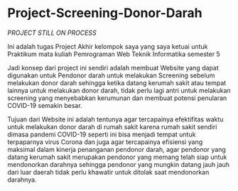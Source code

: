 # Project-Screening-Donor-Darah

*PROJECT STILL ON PROCESS*

Ini adalah tugas Project Akhir kelompok saya yang saya ketuai untuk Praktikum mata kuliah Pemrograman Web Teknik Informatika semester 5

Jadi konsep dari project ini sendiri adalah membuat Website yang dapat digunakan untuk Pendonor darah untuk melakukan Screening sebelum melakukan donor darah sehingga ketika datang kerumah sakit atau tempat lainnya untuk melakukan donor darah, tidak perlu lagi antri untuk melakukan screening yang menyebabkan kerumunan dan membuat potensi penularan COVID-19 semakin besar.

 Tujuan dari Website ini adalah tentunya agar tercapainya efektifitas waktu untuk melakukan donor darah di rumah sakit karena rumah sakit sendiri dimasa pandemi COVID-19 seperti ini bisa menjadi tempat untuk terpaparnya virus Corona dan juga agar tercapainya efisiensi yang maksimal dalam kinerja penanganan pendonor darah, agar pendonor yang datang kerumah sakit merupakan pendonor yang memang telah siap untuk mendonorkan darahnya sehingga pendonor yang mungkin datang jauh jauh dari luar daerah tidak perlu khawatir untuk ditolak saat mendonorkan darahnya.
